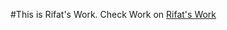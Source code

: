 #This is Rifat's Work.
Check Work on [Rifat's Work](https://databitty.github.io/365/full-stack/rifat/)
